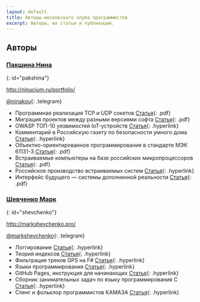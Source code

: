 ```yaml
---
layout: default
title: Авторы московского клуба программистов
excerpt: Авторы, их статьи и публикации.
---
```


## Авторы


### [Пакшина Нина](#pakshina)
{: id="pakshina"}

http://ninucium.ru/portfolio/

[@ninakou](tg://resolve?domain=ninakou){: .telegram}

* Программная реализация TCP и UDP сокетов [Статья](http://ninucium.ru/portfolio/downloads/sockets.pdf){: .pdf}
* Миграция проектов между разными версиями софта [Статья](http://ninucium.ru/portfolio/downloads/migration.pdf){: .pdf}
* OWASP ТОП-10 уязвимостей IoT-устройств [Статья](https://habr.com/ru/company/jetinfosystems/blog/469799/){: .hyperlink}
* Комментарий в Российскую газету по безопасности умного дома [Статья](https://rg.ru/2019/10/27/ekspert-predupredil-o-slabyh-mestah-sistemy-umnyj-dom.html){: .hyperlink}
* Объектно-ориентированное программирование в стандарте МЭК 61131-3 [Статья](http://ninucium.ru/portfolio/downloads/OOP_IEC.pdf){: .pdf}
* Встраиваемые компьютеры на базе российских микропроцессоров [Статья](http://ninucium.ru/portfolio/downloads/baikal.pdf){: .pdf}
* Российское производство встраиваемых систем [Статья](https://habr.com/ru/post/358340/){: .hyperlink}
* Интерфейс будущего — системы дополненной реальности [Статья](http://ninucium.ru/portfolio/downloads/AR.pdf){: .pdf}


### [Шевченко Марк](#shevchenko)
{: id="shevchenko"}

http://markshevchenko.pro/

[@markshevchenko](tg://resolve?domain=markshevchenko){: .telegram}

* Логгирование [Статья](http://markshevchenko.pro/2017/09/28/logging/){: .hyperlink}
* Теория индексов [Статья](http://markshevchenko.pro/articles/index-theory/){: .hyperlink}
* Фильтрация треков GPS на F# [Статья](http://markshevchenko.pro/articles/fsharp-gps-tracks-filtration/){: .hyperlink}
* Языки программирования [Статья](http://markshevchenko.pro/articles/program-languages/){: .hyperlink}
* GitHub Pages, инструкция для начинающих [Статья](http://markshevchenko.pro/articles/github-pages/){: .hyperlink}
* Сборник занимательных задач по языку программирования C [Статья](http://markshevchenko.pro/articles/c-book-of-problems/){: .hyperlink}
* Сленг и фольклор программистов КАМАЗА [Статья](http://markshevchenko.pro/articles/slang/){: .hyperlink}
